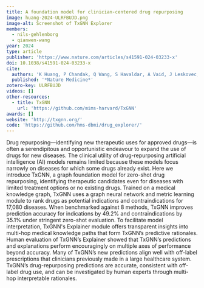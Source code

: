 ```yaml
---
title: A foundation model for clinician-centered drug repurposing
image: huang-2024-ULRFBUJD.png
image-alt: Screenshot of TxGNN Explorer
members:
  - nils-gehlenborg
  - qianwen-wang
year: 2024
type: article
publisher: 'https://www.nature.com/articles/s41591-024-03233-x'
doi: 10.1038/s41591-024-03233-x
cite:
  authors: 'K Huang, P Chandak, Q Wang, S Havaldar, A Vaid, J Leskovec, GN Nadkarni, BS Glicksberg, N Gehlenborg, M Zitnik'
  published: '*Nature Medicine*'
zotero-key: ULRFBUJD
videos: []
other-resources:
  - title: TxGNN
    url: 'https://github.com/mims-harvard/TxGNN'
awards: []
website: 'http://txgnn.org/'
code: 'https://github.com/hms-dbmi/drug_explorer/'
---
```


Drug repurposing—identifying new therapeutic uses for approved drugs—is often a serendipitous and opportunistic endeavour to expand the use of drugs for new diseases. The clinical utility of drug-repurposing artificial intelligence (AI) models remains limited because these models focus narrowly on diseases for which some drugs already exist. Here we introduce TxGNN, a graph foundation model for zero-shot drug repurposing, identifying therapeutic candidates even for diseases with limited treatment options or no existing drugs. Trained on a medical knowledge graph, TxGNN uses a graph neural network and metric learning module to rank drugs as potential indications and contraindications for 17,080 diseases. When benchmarked against 8 methods, TxGNN improves prediction accuracy for indications by 49.2% and contraindications by 35.1% under stringent zero-shot evaluation. To facilitate model interpretation, TxGNN's Explainer module offers transparent insights into multi-hop medical knowledge paths that form TxGNN’s predictive rationales. Human evaluation of TxGNN’s Explainer showed that TxGNN’s predictions and explanations perform encouragingly on multiple axes of performance beyond accuracy. Many of TxGNN’s new predictions align well with off-label prescriptions that clinicians previously made in a large healthcare system. TxGNN’s drug-repurposing predictions are accurate, consistent with off-label drug use, and can be investigated by human experts through multi-hop interpretable rationales.
